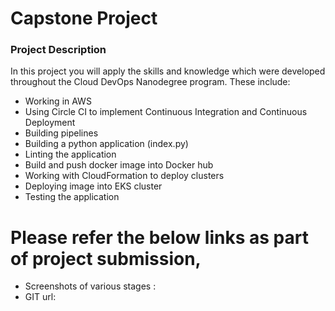 # Capstone Project

### Project Description
In this project you will apply the skills and knowledge which were developed throughout the Cloud DevOps Nanodegree program. These include:

- Working in AWS
- Using Circle CI to implement Continuous Integration and Continuous Deployment
- Building pipelines
- Building a python application (index.py)
- Linting the application
- Build and push docker image into Docker hub
- Working with CloudFormation to deploy clusters
- Deploying image into EKS cluster
- Testing the application

# Please refer the below links as part of project submission,
- Screenshots of various stages :
- GIT url: 



